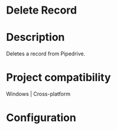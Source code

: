 ﻿# Delete Record

# Description

Deletes a record from Pipedrive.

# Project compatibility

Windows | Cross-platform

# Configuration
